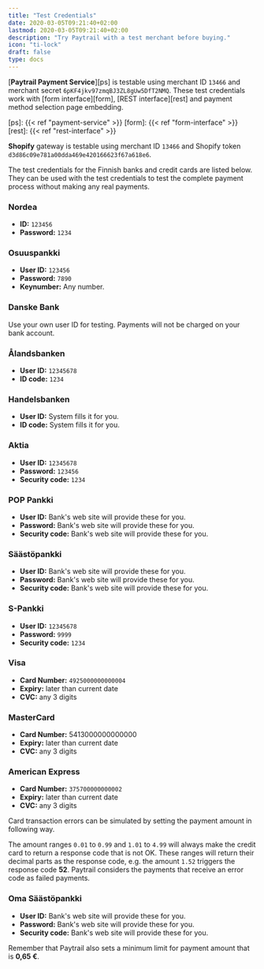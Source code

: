 ```yaml
---
title: "Test Credentials"
date: 2020-03-05T09:21:40+02:00
lastmod: 2020-03-05T09:21:40+02:00
description: "Try Paytrail with a test merchant before buying."
icon: "ti-lock"
draft: false
type: docs
---
```


[**Paytrail Payment Service**][ps] is testable using merchant ID `13466` and merchant secret `6pKF4jkv97zmqBJ3ZL8gUw5DfT2NMQ`. These test credentials work with [form interface][form], [REST interface][rest] and payment method selection page embedding.

[ps]: {{< ref "payment-service" >}}
[form]: {{< ref "form-interface" >}}
[rest]: {{< ref "rest-interface" >}}

**Shopify** gateway is testable using merchant ID `13466` and Shopify token `d3d86c09e781a00dda469e420166623f67a618e6`.

The test credentials for the Finnish banks and credit cards are listed below. They can be used with the test credentials to test the complete payment process without making any real payments.

### Nordea
- **ID:** `123456`
- **Password:** `1234`

### Osuuspankki
- **User ID:** `123456`
- **Password:** `7890`
- **Keynumber:** Any number.

### Danske Bank
Use your own user ID for testing. Payments will not be charged on your bank account.

### Ålandsbanken
- **User ID:** `12345678`
- **ID code:** `1234`

### Handelsbanken
- **User ID:** System fills it for you.
- **ID code:** System fills it for you.

### Aktia
- **User ID:** `12345678`
- **Password:** `123456`
- **Security code:** `1234`

### POP Pankki
- **User ID:** Bank's web site will provide these for you.
- **Password:** Bank's web site will provide these for you.
- **Security code:** Bank's web site will provide these for you.

### Säästöpankki
- **User ID:** Bank's web site will provide these for you.
- **Password:** Bank's web site will provide these for you.
- **Security code:** Bank's web site will provide these for you.

### S-Pankki
- **User ID:** `12345678`
- **Password:** `9999`
- **Security code:** `1234`

### Visa
- **Card Number:** `4925000000000004`
- **Expiry:** later than current date
- **CVC:** any 3 digits

### MasterCard
- **Card Number:** 5413000000000000
- **Expiry:** later than current date
- **CVC:** any 3 digits

### American Express
- **Card Number:** `375700000000002`
- **Expiry:** later than current date
- **CVC:** any 3 digits

Card transaction errors can be simulated by setting the payment amount in following way.

The amount ranges `0.01` to `0.99` and `1.01` to `4.99` will always make the credit card to return a response code that is not OK. These ranges will return their decimal parts as the response code, e.g. the amount `1.52` triggers the response code **52**. Paytrail considers the payments that receive an error code as failed payments.

### Oma Säästöpankki
- **User ID:** Bank's web site will provide these for you.
- **Password:** Bank's web site will provide these for you.
- **Security code:** Bank's web site will provide these for you.

Remember that Paytrail also sets a minimum limit for payment amount that is **0,65 €**.
